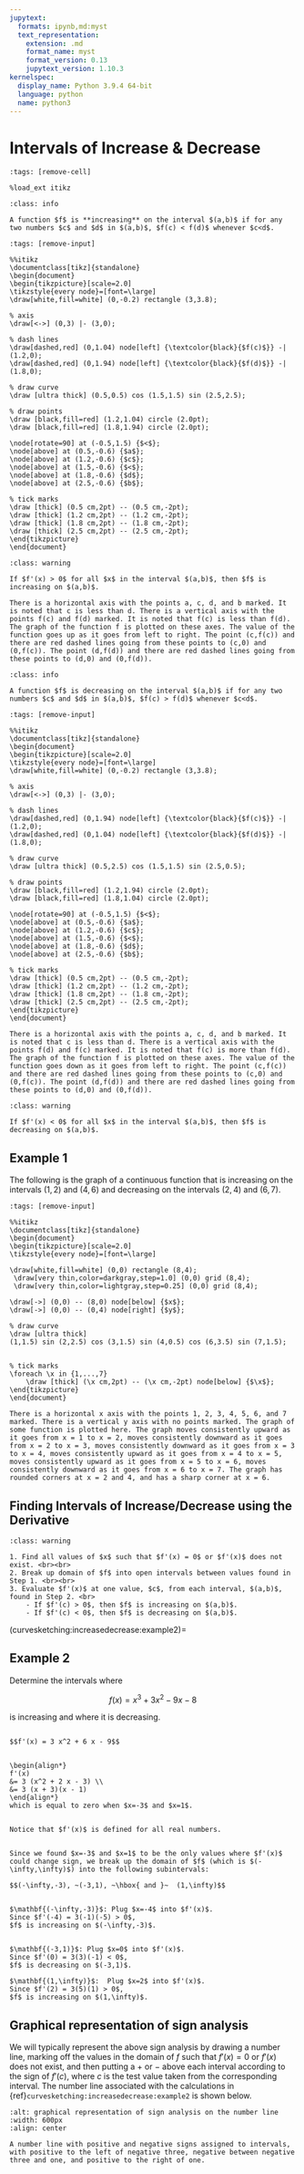 ```yaml
---
jupytext:
  formats: ipynb,md:myst
  text_representation:
    extension: .md
    format_name: myst
    format_version: 0.13
    jupytext_version: 1.10.3
kernelspec:
  display_name: Python 3.9.4 64-bit
  language: python
  name: python3
---
```

# Intervals of Increase & Decrease

```{code-cell}
:tags: [remove-cell]

%load_ext itikz
```

```{admonition} Definition
:class: info

A function $f$ is **increasing** on the interval $(a,b)$ if for any two numbers $c$ and $d$ in $(a,b)$, $f(c) < f(d)$ whenever $c<d$.
```

```{code-cell}
:tags: [remove-input]

%%itikz
\documentclass[tikz]{standalone}
\begin{document}
\begin{tikzpicture}[scale=2.0]
\tikzstyle{every node}=[font=\large]
\draw[white,fill=white] (0,-0.2) rectangle (3,3.8);

% axis
\draw[<->] (0,3) |- (3,0);
     
% dash lines
\draw[dashed,red] (0,1.04) node[left] {\textcolor{black}{$f(c)$}} -| (1.2,0);
\draw[dashed,red] (0,1.94) node[left] {\textcolor{black}{$f(d)$}} -| (1.8,0);

% draw curve
\draw [ultra thick] (0.5,0.5) cos (1.5,1.5) sin (2.5,2.5);

% draw points
\draw [black,fill=red] (1.2,1.04) circle (2.0pt);
\draw [black,fill=red] (1.8,1.94) circle (2.0pt);

\node[rotate=90] at (-0.5,1.5) {$<$};
\node[above] at (0.5,-0.6) {$a$};
\node[above] at (1.2,-0.6) {$c$};
\node[above] at (1.5,-0.6) {$<$};
\node[above] at (1.8,-0.6) {$d$};
\node[above] at (2.5,-0.6) {$b$};

% tick marks
\draw [thick] (0.5 cm,2pt) -- (0.5 cm,-2pt);
\draw [thick] (1.2 cm,2pt) -- (1.2 cm,-2pt);
\draw [thick] (1.8 cm,2pt) -- (1.8 cm,-2pt);
\draw [thick] (2.5 cm,2pt) -- (2.5 cm,-2pt);
\end{tikzpicture}
\end{document}
```

```{admonition} Theorem
:class: warning

If $f'(x) > 0$ for all $x$ in the interval $(a,b)$, then $f$ is increasing on $(a,b)$.
```

```{dropdown} **Long Text Description** 
There is a horizontal axis with the points a, c, d, and b marked. It is noted that c is less than d. There is a vertical axis with the points f(c) and f(d) marked. It is noted that f(c) is less than f(d). The graph of the function f is plotted on these axes. The value of the function goes up as it goes from left to right. The point (c,f(c)) and there are red dashed lines going from these points to (c,0) and (0,f(c)). The point (d,f(d)) and there are red dashed lines going from these points to (d,0) and (0,f(d)). 
```

```{admonition} Definition
:class: info

A function $f$ is decreasing on the interval $(a,b)$ if for any two numbers $c$ and $d$ in $(a,b)$, $f(c) > f(d)$ whenever $c<d$.
```

```{code-cell}
:tags: [remove-input]

%%itikz
\documentclass[tikz]{standalone}
\begin{document}
\begin{tikzpicture}[scale=2.0]
\tikzstyle{every node}=[font=\large]
\draw[white,fill=white] (0,-0.2) rectangle (3,3.8);

% axis
\draw[<->] (0,3) |- (3,0);
     
% dash lines
\draw[dashed,red] (0,1.94) node[left] {\textcolor{black}{$f(c)$}} -| (1.2,0);
\draw[dashed,red] (0,1.04) node[left] {\textcolor{black}{$f(d)$}} -| (1.8,0);

% draw curve
\draw [ultra thick] (0.5,2.5) cos (1.5,1.5) sin (2.5,0.5);

% draw points
\draw [black,fill=red] (1.2,1.94) circle (2.0pt);
\draw [black,fill=red] (1.8,1.04) circle (2.0pt);

\node[rotate=90] at (-0.5,1.5) {$<$};
\node[above] at (0.5,-0.6) {$a$};
\node[above] at (1.2,-0.6) {$c$};
\node[above] at (1.5,-0.6) {$<$};
\node[above] at (1.8,-0.6) {$d$};
\node[above] at (2.5,-0.6) {$b$};

% tick marks
\draw [thick] (0.5 cm,2pt) -- (0.5 cm,-2pt);
\draw [thick] (1.2 cm,2pt) -- (1.2 cm,-2pt);
\draw [thick] (1.8 cm,2pt) -- (1.8 cm,-2pt);
\draw [thick] (2.5 cm,2pt) -- (2.5 cm,-2pt);
\end{tikzpicture}
\end{document}
```

```{dropdown} **Long Text Description** 
There is a horizontal axis with the points a, c, d, and b marked. It is noted that c is less than d. There is a vertical axis with the points f(d) and f(c) marked. It is noted that f(c) is more than f(d). The graph of the function f is plotted on these axes. The value of the function goes down as it goes from left to right. The point (c,f(c)) and there are red dashed lines going from these points to (c,0) and (0,f(c)). The point (d,f(d)) and there are red dashed lines going from these points to (d,0) and (0,f(d)). 
```

```{admonition} Theorem
:class: warning

If $f'(x) < 0$ for all $x$ in the interval $(a,b)$, then $f$ is decreasing on $(a,b)$.
```



## Example 1

The following is the graph of a continuous function that is increasing on the intervals $(1,2)$ and $(4,6)$ and decreasing on the intervals $(2,4)$ and $(6,7)$.  

```{code-cell}
:tags: [remove-input]

%%itikz
\documentclass[tikz]{standalone}
\begin{document}
\begin{tikzpicture}[scale=2.0]
\tikzstyle{every node}=[font=\large]

\draw[white,fill=white] (0,0) rectangle (8,4);
 \draw[very thin,color=darkgray,step=1.0] (0,0) grid (8,4);
 \draw[very thin,color=lightgray,step=0.25] (0,0) grid (8,4);

\draw[->] (0,0) -- (8,0) node[below] {$x$};
\draw[->] (0,0) -- (0,4) node[right] {$y$};
     
% draw curve
\draw [ultra thick] 
(1,1.5) sin (2,2.5) cos (3,1.5) sin (4,0.5) cos (6,3.5) sin (7,1.5);


% tick marks
\foreach \x in {1,...,7} 
	\draw [thick] (\x cm,2pt) -- (\x cm,-2pt) node[below] {$\x$};
\end{tikzpicture}
\end{document}
```
``` {dropdown} **Long Text Description**
There is a horizontal x axis with the points 1, 2, 3, 4, 5, 6, and 7 marked. There is a vertical y axis with no points marked. The graph of some function is plotted here. The graph moves consistently upward as it goes from x = 1 to x = 2, moves consistently downward as it goes from x = 2 to x = 3, moves consistently downward as it goes from x = 3 to x = 4, moves consistently upward as it goes from x = 4 to x = 5, moves consistently upward as it goes from x = 5 to x = 6, moves consistently downward as it goes from x = 6 to x = 7. The graph has rounded corners at x = 2 and 4, and has a sharp corner at x = 6.
```

## Finding Intervals of Increase/Decrease using the Derivative

```{admonition} Follow these steps
:class: warning

1. Find all values of $x$ such that $f'(x) = 0$ or $f'(x)$ does not exist. <br><br>
2. Break up domain of $f$ into open intervals between values found in Step 1. <br><br>
3. Evaluate $f'(x)$ at one value, $c$, from each interval, $(a,b)$, found in Step 2. <br>
    - If $f'(c) > 0$, then $f$ is increasing on $(a,b)$.
    - If $f'(c) < 0$, then $f$ is decreasing on $(a,b)$.
```

(curvesketching:increasedecrease:example2)=
## Example 2

Determine the intervals where 

$$f(x) = x^3 + 3 x^2 - 9 x -8$$

is increasing and where it is decreasing.

```{dropdown} **Step 1:** Compute $f'(x)$.

$$f'(x) = 3 x^2 + 6 x - 9$$ 
```

```{dropdown} **Step 2:** Find all values of $x$ such that $f'(x) = 0$.

\begin{align*}
f'(x) 
&= 3 (x^2 + 2 x - 3) \\
&= 3 (x + 3)(x - 1)   
\end{align*}
which is equal to zero when $x=-3$ and $x=1$.  
```

```{dropdown} **Step 3:** Find all values of $x$ such that $f'(x)$ does not exist.

Notice that $f'(x)$ is defined for all real numbers.
```

```{dropdown} **Step 4:** Break up the domain of $f$ into subintervals based on the values found in Steps 2 and 3.

Since we found $x=-3$ and $x=1$ to be the only values where $f'(x)$ could change sign, we break up the domain of $f$ (which is $(-\infty,\infty)$) into the following subintervals:

$$(-\infty,-3), ~(-3,1), ~\hbox{ and }~  (1,\infty)$$
```

```{dropdown} **Step 5:** Plug one number from each subinterval into $f'(x)$  to determine the sign of $f'(x)$.

$\mathbf{(-\infty,-3)}$: Plug $x=-4$ into $f'(x)$.
Since $f'(-4) = 3(-1)(-5) > 0$, 
$f$ is increasing on $(-\infty,-3)$.


$\mathbf{(-3,1)}$: Plug $x=0$ into $f'(x)$.
Since $f'(0) = 3(3)(-1) < 0$, 
$f$ is decreasing on $(-3,1)$.

$\mathbf{(1,\infty)}$:  Plug $x=2$ into $f'(x)$.
Since $f'(2) = 3(5)(1) > 0$,  
$f$ is increasing on $(1,\infty)$.
```


## Graphical representation of sign analysis

We will typically represent the above sign analysis by drawing a number line, marking off the values in the domain of $f$ such that $f'(x) = 0$ or $f'(x)$ does not exist, and then putting a $+$ or $-$ above each interval according to the sign of $f'(c)$, where $c$ is the test value taken from the corresponding interval.  The number line associated with the calculations in {ref}`curvesketching:increasedecrease:example2` is shown below.

```{image} ../images/pic_curvesketching_intervalsignanalysis.png
:alt: graphical representation of sign analysis on the number line
:width: 600px
:align: center
```
```{dropdown} **Long Text Description**
A number line with positive and negative signs assigned to intervals, with positive to the left of negative three, negative between negative three and one, and positive to the right of one.
```